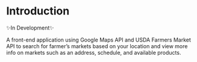 # Introduction

✨In Development✨

A front-end application using Google Maps API and USDA Farmers Market API to search for farmer’s markets based on your location and view more info on markets such as an address, schedule, and available products.
